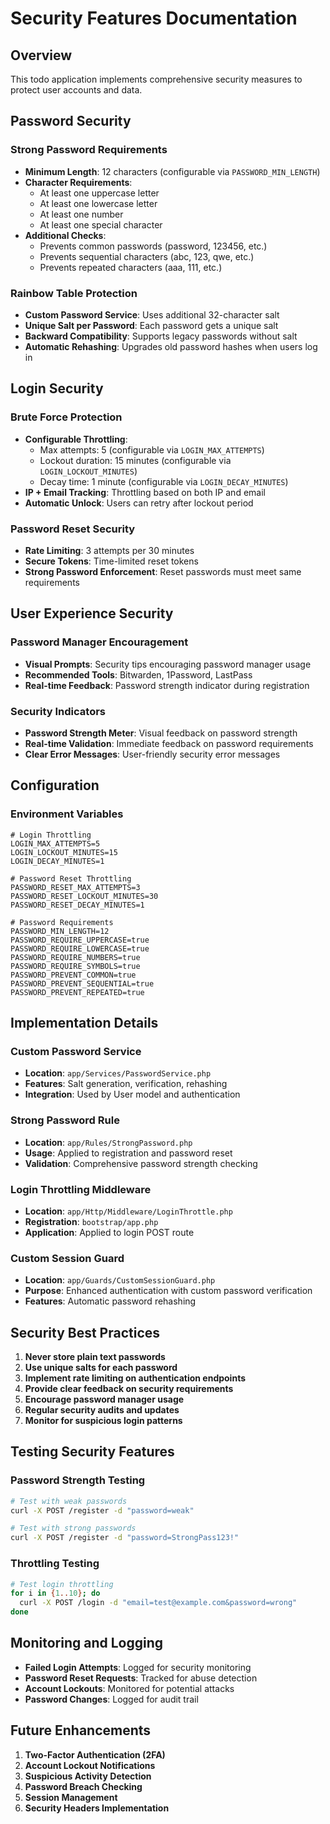 # Security Features Documentation

## Overview
This todo application implements comprehensive security measures to protect user accounts and data.

## Password Security

### Strong Password Requirements
- **Minimum Length**: 12 characters (configurable via `PASSWORD_MIN_LENGTH`)
- **Character Requirements**:
  - At least one uppercase letter
  - At least one lowercase letter
  - At least one number
  - At least one special character
- **Additional Checks**:
  - Prevents common passwords (password, 123456, etc.)
  - Prevents sequential characters (abc, 123, qwe, etc.)
  - Prevents repeated characters (aaa, 111, etc.)

### Rainbow Table Protection
- **Custom Password Service**: Uses additional 32-character salt
- **Unique Salt per Password**: Each password gets a unique salt
- **Backward Compatibility**: Supports legacy passwords without salt
- **Automatic Rehashing**: Upgrades old password hashes when users log in

## Login Security

### Brute Force Protection
- **Configurable Throttling**: 
  - Max attempts: 5 (configurable via `LOGIN_MAX_ATTEMPTS`)
  - Lockout duration: 15 minutes (configurable via `LOGIN_LOCKOUT_MINUTES`)
  - Decay time: 1 minute (configurable via `LOGIN_DECAY_MINUTES`)
- **IP + Email Tracking**: Throttling based on both IP and email
- **Automatic Unlock**: Users can retry after lockout period

### Password Reset Security
- **Rate Limiting**: 3 attempts per 30 minutes
- **Secure Tokens**: Time-limited reset tokens
- **Strong Password Enforcement**: Reset passwords must meet same requirements

## User Experience Security

### Password Manager Encouragement
- **Visual Prompts**: Security tips encouraging password manager usage
- **Recommended Tools**: Bitwarden, 1Password, LastPass
- **Real-time Feedback**: Password strength indicator during registration

### Security Indicators
- **Password Strength Meter**: Visual feedback on password strength
- **Real-time Validation**: Immediate feedback on password requirements
- **Clear Error Messages**: User-friendly security error messages

## Configuration

### Environment Variables
```env
# Login Throttling
LOGIN_MAX_ATTEMPTS=5
LOGIN_LOCKOUT_MINUTES=15
LOGIN_DECAY_MINUTES=1

# Password Reset Throttling
PASSWORD_RESET_MAX_ATTEMPTS=3
PASSWORD_RESET_LOCKOUT_MINUTES=30
PASSWORD_RESET_DECAY_MINUTES=1

# Password Requirements
PASSWORD_MIN_LENGTH=12
PASSWORD_REQUIRE_UPPERCASE=true
PASSWORD_REQUIRE_LOWERCASE=true
PASSWORD_REQUIRE_NUMBERS=true
PASSWORD_REQUIRE_SYMBOLS=true
PASSWORD_PREVENT_COMMON=true
PASSWORD_PREVENT_SEQUENTIAL=true
PASSWORD_PREVENT_REPEATED=true
```

## Implementation Details

### Custom Password Service
- **Location**: `app/Services/PasswordService.php`
- **Features**: Salt generation, verification, rehashing
- **Integration**: Used by User model and authentication

### Strong Password Rule
- **Location**: `app/Rules/StrongPassword.php`
- **Usage**: Applied to registration and password reset
- **Validation**: Comprehensive password strength checking

### Login Throttling Middleware
- **Location**: `app/Http/Middleware/LoginThrottle.php`
- **Registration**: `bootstrap/app.php`
- **Application**: Applied to login POST route

### Custom Session Guard
- **Location**: `app/Guards/CustomSessionGuard.php`
- **Purpose**: Enhanced authentication with custom password verification
- **Features**: Automatic password rehashing

## Security Best Practices

1. **Never store plain text passwords**
2. **Use unique salts for each password**
3. **Implement rate limiting on authentication endpoints**
4. **Provide clear feedback on security requirements**
5. **Encourage password manager usage**
6. **Regular security audits and updates**
7. **Monitor for suspicious login patterns**

## Testing Security Features

### Password Strength Testing
```bash
# Test with weak passwords
curl -X POST /register -d "password=weak"

# Test with strong passwords
curl -X POST /register -d "password=StrongPass123!"
```

### Throttling Testing
```bash
# Test login throttling
for i in {1..10}; do
  curl -X POST /login -d "email=test@example.com&password=wrong"
done
```

## Monitoring and Logging

- **Failed Login Attempts**: Logged for security monitoring
- **Password Reset Requests**: Tracked for abuse detection
- **Account Lockouts**: Monitored for potential attacks
- **Password Changes**: Logged for audit trail

## Future Enhancements

1. **Two-Factor Authentication (2FA)**
2. **Account Lockout Notifications**
3. **Suspicious Activity Detection**
4. **Password Breach Checking**
5. **Session Management**
6. **Security Headers Implementation** 